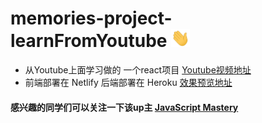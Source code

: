 # memories-project-learnFromYoutube <img src="https://github.com/ABSphreak/ABSphreak/blob/master/gifs/Hi.gif" width="30px">

- 从Youtube上面学习做的 一个react项目 [Youtube视频地址](https://www.youtube.com/watch?v=ngc9gnGgUdA&list=PL6QREj8te1P7VSwhrMf3D3Xt4V6_SRkhu)
- 前端部署在 Netlify 后端部署在 Heroku [效果预览地址](https://tang-learn-react-youtube.netlify.app/posts)

#### 感兴趣的同学们可以关注一下该up主 [JavaScript Mastery ](https://www.youtube.com/channel/UCmXmlB4-HJytD7wek0Uo97A)
